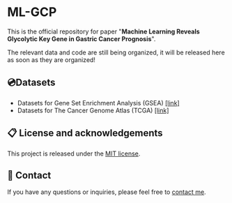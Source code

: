 # ML-GCP
This is the official repository for paper "**Machine Learning Reveals Glycolytic Key Gene in Gastric Cancer Prognosis**".

The relevant data and code are still being organized, it will be released here as soon as they are organized!

## 💿Datasets
+ Datasets for Gene Set Enrichment Analysis (GSEA) [[link]](https://www.gsea-msigdb.org/gsea/index.jsp)
+ Datasets for The Cancer Genome Atlas (TCGA) [[link]](https://gdc.cancer.gov/about-data/data-sources)

## 📋 License and acknowledgements
This project is released under the [MIT license](https://github.com/ohayonguy/PMRF/blob/main/LICENSE).

## 📧 Contact
If you have any questions or inquiries, please feel free to [contact me](mailto:leenamx@outlook.com).
